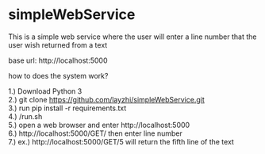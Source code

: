 # simpleWebService

This is a simple web service where the user will enter a line number that the user wish returned from a text

base url: http://localhost:5000

how to does the system work?

1.) Download Python 3<br />
2.) git clone https://github.com/layzhi/simpleWebService.git<br />
3.) run pip install -r requirements.txt<br />
4.) /run.sh<br />
5.) open a web browser and enter http://localhost:5000<br />
6.) http://localhost:5000/GET/ then enter line number<br />
7.) ex.) http://localhost:5000/GET/5 will return the fifth line of the text


